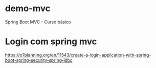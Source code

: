 # demo-mvc
Spring Boot MVC - Curso básico



# Login com spring mvc
https://o7planning.org/en/11543/create-a-login-application-with-spring-boot-spring-security-spring-jdbc